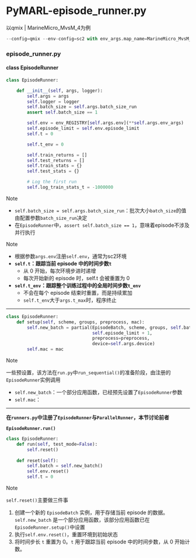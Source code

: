 # PyMARL-episode_runner.py

以qmix | MarineMicro_MvsM_4为例

```python
--config=qmix --env-config=sc2 with env_args.map_name=MarineMicro_MvsM_4 t_max=2050000
```

### episode_runner.py

#### class EpisodeRunner

```python
class EpisodeRunner:

    def __init__(self, args, logger):
        self.args = args
        self.logger = logger
        self.batch_size = self.args.batch_size_run
        assert self.batch_size == 1

        self.env = env_REGISTRY[self.args.env](**self.args.env_args)
        self.episode_limit = self.env.episode_limit
        self.t = 0

        self.t_env = 0

        self.train_returns = []
        self.test_returns = []
        self.train_stats = {}
        self.test_stats = {}

        # Log the first run
        self.log_train_stats_t = -1000000
```

> [!NOTE]
>
> - `self.batch_size = self.args.batch_size_run`：批次大小`batch_size`的值由配置参数`batch_size_run`决定
> - 在`EpisodeRunner`中，`assert self.batch_size == 1`，意味着episode不涉及并行执行

> [!NOTE]
>
> - 根据参数`args.env`注册`self.env`，通常为sc2环境
> - **`self.t`：跟踪当前 episode 中的时间步数`t`**
>   - 从 0 开始，每次环境步进时递增
>   - 每次开始新的 episode 时，self.t 会被重置为 0
> - **`self.t_env`：跟踪整个训练过程中的全局时间步数`t_env`**
>   - 不会在每个 episode 结束时重置，而是持续累加
>   - `self.t_env`大于`args.t_max`时，程序终止





------

```python
class EpisodeRunner:
    def setup(self, scheme, groups, preprocess, mac):
        self.new_batch = partial(EpisodeBatch, scheme, groups, self.batch_size,
                                 self.episode_limit + 1,
                                 preprocess=preprocess,
                                 device=self.args.device)
        self.mac = mac
```

> [!NOTE]
>
> 一些预设置，该方法在`run.py`中`run_sequential()`的准备阶段，由注册的`EpisodeRunner`实例调用
>
> - `self.new_batch`：一个部分应用函数，已经预先设置了`EpisodeRunner`参数
> - `self.mac`：





------

**在`runners.py`中注册了`EpisodeRunner`与`ParallelRunner`，本节讨论前者**

**`EpisodeRunner.run()`**

```python
class EpisodeRunner:
    def run(self, test_mode=False):
    	self.reset()
        
    def reset(self):
        self.batch = self.new_batch()
        self.env.reset()
        self.t = 0
```

> [!NOTE]
>
> `self.reset()`主要做三件事
>
> 1. 创建一个新的 `EpisodeBatch` 实例，用于存储当前 episode 的数据。`self.new_batch` 是一个部分应用函数，该部分应用函数已在`EpisodeRunner.setup()`中设置
> 2. 执行`self.env.reset()`，重置环境到初始状态
> 3. 将时间步长 `t` 重置为 0。`t` 用于跟踪当前 episode 中的时间步数，从 0 开始计数。











